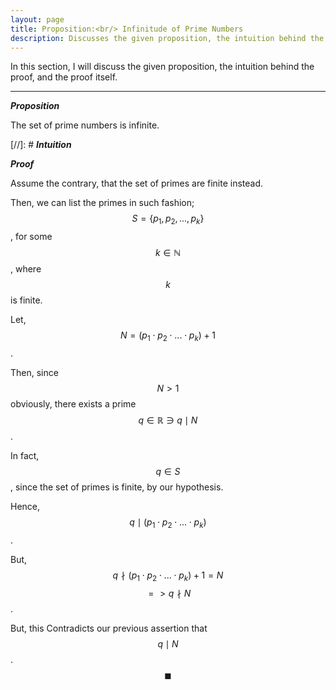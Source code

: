 ```yaml
---
layout: page
title: Proposition:<br/> Infinitude of Prime Numbers
description: Discusses the given proposition, the intuition behind the proof, and the proof itself
---
```


In this section, I will discuss the given proposition, the intuition behind the proof, and the
proof itself.

---

_**Proposition**_

The set of prime numbers is infinite.

[//]: # _**Intuition**_

_**Proof**_

Assume the contrary, that the set of primes are finite instead.

Then, we can list the primes in such fashion; $$S = \{p_1, p_2, ..., p_k\}$$, for some
$$k \in \mathbb{N}$$, where $$k$$ is finite.

Let, $$N = (p_1 \cdot p_2 \cdot ... \cdot p_k) + 1$$.

Then, since $$N > 1$$ obviously, there exists a prime $$q \in \mathbb{R} \ni q \mid N$$.

In fact, $$q \in S$$, since the set of primes is finite, by our hypothesis.

Hence, $$q \mid (p_1 \cdot p_2 \cdot ... \cdot p_k)$$.

But, $$q \nmid (p_1 \cdot p_2 \cdot ... \cdot p_k) + 1 = N$$ $$ => q \nmid N$$.

But, this Contradicts our previous assertion that $$q \mid N$$. $$\blacksquare$$
